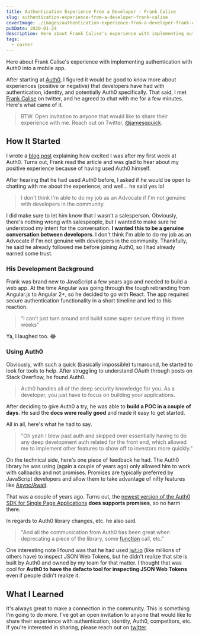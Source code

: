 ```yaml
---
title: Authentication Experience From a Developer - Frank Calise
slug: authentication-experience-from-a-developer-frank-calise
coverImage: ./images/authentication-experience-from-a-developer-frank-calise/cover.png
pubDate: 2020-01-24
description: Here about Frank Calise's experience with implementing authentication with Auth0 into a mobile app.
tags:
  - career
---
```


Here about Frank Calise's experience with implementing authentication with Auth0 into a mobile app.

After starting at [Auth0](https://auth0.com/), I figured it would be good to know more about experiences (positive or negative) that developers have had with authentication, identity, and potentially Auth0 specifically. That said, I met [Frank Calise](https://twitter.com/frankcalise) on twitter, and he agreed to chat with me for a few minutes. Here's what came of it.

> BTW. Open invitation to anyone that would like to share their experience with me. Reach out on Twitter, [@jamesqquick](https://twitter.com/jamesqquick).

## How It Started

I wrote a [blog post](https://www.jamesqquick.com/blog/my-first-week-at-auth0) explaining how excited I was after my first week at Auth0. Turns out, Frank read the article and was glad to hear about my positive experience because of having used Auth0 himself.

After hearing that he had used Auth0 before, I asked if he would be open to chatting with me about the experience, and well... he said yes lol

> I don't think I'm able to do my job as an Advocate if I'm not genuine with developers in the community.

I did make sure to let him know that I wasn't a salesperson. Obviously, there's nothing wrong with salespeople, but I wanted to make sure he understood my intent for the conversation. **I wanted this to be a genuine conversation between developers**. I don't think I'm able to do my job as an Advocate if I'm not genuine with developers in the community. Thankfully, he said he already followed me before joining Auth0, so I had already earned some trust.

### His Development Background

Frank was brand new to JavaScript a few years ago and needed to build a web app. At the time Angular was going through the tough rebranding from Angular.js to Angular 2+, so he decided to go with React. The app required secure authentication functionality in a short timeline and led to this reaction.

> “I can’t just turn around and build some super secure thing in three weeks”

Ya, I laughed too. 😂

### Using Auth0

Obviously, with such a quick (basically impossible) turnaround, he started to look for tools to help. After struggling to understand OAuth through posts on Stack Overflow, he found Auth0.

> Auth0 handles all of the deep security knowledge for you. As a developer, you just have to focus on building your applications.

After deciding to give Auth0 a try, he was able to **build a POC in a couple of days**. He said the **docs were really good** and made it easy to get started.

All in all, here's what he had to say.

> "Oh yeah I blew past auth and skipped over essentially having to do any deep development auth related for the front end, which allowed me to implement other features to show off to investors more quickly."

On the technical side, here's one piece of feedback he had. The Auth0 library he was using (again a couple of years ago) only allowed him to work with callbacks and not promises. Promises are typically preferred by JavaScript developers and allow them to take advantage of nifty features like [Async/Await](https://developer.mozilla.org/en-US/docs/Web/JavaScript/Reference/Statements/async_function).

That was a couple of years ago. Turns out, the [newest version of the Auth0 SDK for Single Page Applications](https://auth0.com/docs/libraries/auth0-spa-js) **does supports promises**, so no harm there.

In regards to Auth0 library changes, etc. he also said.

> "And all the communication from Auth0 has been great when deprecating a piece of the library, some [function](http://localhost:8000/blog/authentication-experience-from-a-developer-frank-calise) call, etc."

One interesting note I found was that he had used [jwt.io](http://jwt.io/) (like millions of others have) to inspect JSON Web Tokens, but he didn't realize that site is built by Auth0 and owned by my team for that matter. I thought that was cool for **Auth0 to have the defacto tool for inspecting JSON Web Tokens** even if people didn't realize it.

## What I Learned

It's always great to make a connection in the community. This is something I'm going to do more. I've got an open invitation to anyone that would like to share their experience with authentication, identity, Auth0, competitors, etc. If you're interested in sharing, please reach out on [twitter](https://twitter.com/jamesqquick).
